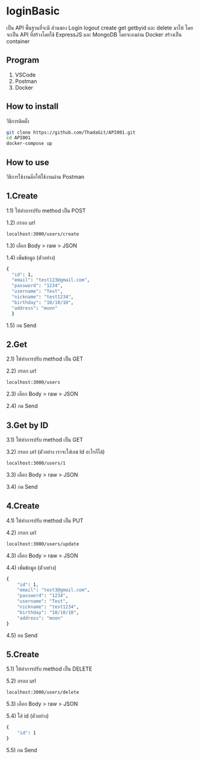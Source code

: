 # loginBasic

เป็น API พื้นฐานที่จะมี ส่วนของ Login logout create get getbyid และ delete มาให้ โดยจะเป็น API ที่สร้างโดยใช้ ExpressJS และ MongoDB โดยจะลงผ่าน Docker สร้างเป็น container

## Program

1. VSCode
2. Postman
3. Docker

## How to install

วิธีการติดตั้ง

```bash
git clone https://github.com/ThadaGit/API001.git
cd API001
docker-compose up
```

## How to use

วิธีการใช้งานคือให้ใช้งานผ่าน Postman

## 1.Create

1.1) ให้ทำการปรับ method เป็น POST

1.2) กรอก url

```bash
localhost:3000/users/create
```

1.3) เลือก Body > raw > JSON

1.4) เพิ่มข้อมูล (ตัวอย่าง)

```bash
{
  "id": 1,
  "email": "test123@gmail.com",
  "password": "1234",
  "username": "Test",
  "nickname": "test1234",
  "birthday": "10/10/10",
  "address": "moon"
  }
```

1.5) กด Send

## 2.Get

2.1) ให้ทำการปรับ method เป็น GET

2.2) กรอก url

```bash
localhost:3000/users
```

2.3) เลือก Body > raw > JSON

2.4) กด Send

## 3.Get by ID

3.1) ให้ทำการปรับ method เป็น GET

3.2) กรอก url (ตัวอย่าง เราจะใส่เลข Id อะไรก็ได้)

```bash
localhost:3000/users/1
```

3.3) เลือก Body > raw > JSON

3.4) กด Send

## 4.Create

4.1) ให้ทำการปรับ method เป็น PUT

4.2) กรอก url

```bash
localhost:3000/users/update
```

4.3) เลือก Body > raw > JSON

4.4) เพิ่มข้อมูล (ตัวอย่าง)

```bash
{
    "id": 1,
    "email": "test3@gmail.com",
    "password": "1234",
    "username": "Test",
    "nickname": "test1234",
    "birthday": "10/10/10",
    "address": "moon"
}
```

4.5) กด Send

## 5.Create

5.1) ให้ทำการปรับ method เป็น DELETE

5.2) กรอก url

```bash
localhost:3000/users/delete
```

5.3) เลือก Body > raw > JSON

5.4) ใส่ id (ตัวอย่าง)

```bash
{
    "id": 1
}
```

5.5) กด Send

